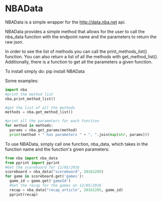 # NBAData

NBAData is a simple wrapper for the http://data.nba.net api. 

NBAData provides a simple method that allows for the user to call the nba_data function with the endpoint name and the parameters to return the raw json. 

In order to see the list of methods you can call the print_methods_list() function. You can also return a list of all the methods with get_method_list(). Additionally, there is a function to get all the parameters a given function. 

To install simply do:
pip install NBAData

Some examples:
```python
import nba
#print the method list
nba.print_method_list()

#get the list of all the methods
methods = nba.get_method_list()

#print all the parameters for each function
for method in methods:
  params = nba.get_params(method)
  print(method + " has parameters " + ", ".join(map(str, params)))
```
To use NBAData, simply call one function, nba_data, which takes in the function name and the function's given parameters:
```python
from nba import nba_data
from pprint import pprint
#Get the scoreboard for 12/05/2016
scoreboard = nba_data("scoreboard", 20161205)
for game in scoreboard.get('games'):
  game_id = game.get('gameId')
  #Get the recap for the games on 12/05/2016
  recap = nba_data("recap_article", 20161205, game_id)
  pprint(recap)
  ```
  
